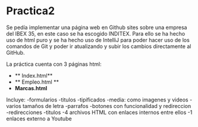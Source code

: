 # Practica2

Se pedía implementar una página web en Github sites sobre una empresa del IBEX 35, en este caso se ha escogido INDITEX. Para ello se ha hecho uso de html puro y se ha hecho uso de IntelliJ para poder hacer uso de los comandos de Git y poder ir atualizando y subir los cambios directamente al GitHub. 

La práctica cuenta con 3 páginas html: 
  - ** Index.html**
  - ** Empleo.html **
  - **Marcas.html**

Incluye: 
-formularios 
-titulos
-tipificados 
-media: como imagenes y videos 
-varios tamaños de letra 
-parrafos
-botones con funcionalidad y redireccion
-redirecciones
-titulos
-4 archivos HTML con enlaces internos entre ellos
-1 enlaces externo a Youtube

